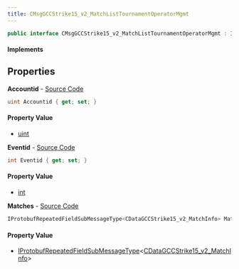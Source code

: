 ```yaml
---
title: CMsgGCCStrike15_v2_MatchListTournamentOperatorMgmt
---
```


```csharp
public interface CMsgGCCStrike15_v2_MatchListTournamentOperatorMgmt : ITypedProtobuf<CMsgGCCStrike15_v2_MatchListTournamentOperatorMgmt>, INativeHandle
```

#### Implements

## Properties

**Accountid** - [Source Code](https://github.com/swiftly-solution/swiftlys2/blob/main/managed/src/SwiftlyS2.Generated/Protobufs/Interfaces/CMsgGCCStrike15_v2_MatchListTournamentOperatorMgmt.cs#L19)

```csharp
uint Accountid { get; set; }
```

#### Property Value

- [uint](https://learn.microsoft.com/dotnet/api/system.uint32)

**Eventid** - [Source Code](https://github.com/swiftly-solution/swiftlys2/blob/main/managed/src/SwiftlyS2.Generated/Protobufs/Interfaces/CMsgGCCStrike15_v2_MatchListTournamentOperatorMgmt.cs#L13)

```csharp
int Eventid { get; set; }
```

#### Property Value

- [int](https://learn.microsoft.com/dotnet/api/system.int32)

**Matches** - [Source Code](https://github.com/swiftly-solution/swiftlys2/blob/main/managed/src/SwiftlyS2.Generated/Protobufs/Interfaces/CMsgGCCStrike15_v2_MatchListTournamentOperatorMgmt.cs#L16)

```csharp
IProtobufRepeatedFieldSubMessageType<CDataGCCStrike15_v2_MatchInfo> Matches { get; }
```

#### Property Value

- [IProtobufRepeatedFieldSubMessageType](/docs/api/shared/netmessages/iprotobufrepeatedfieldsubmessagetype-1)<[CDataGCCStrike15_v2_MatchInfo](/docs/api/shared/protobufdefinitions/cdatagccstrike15_v2_matchinfo)>

